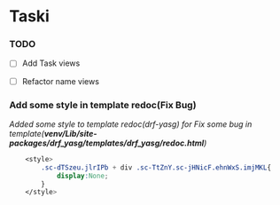 # Taski

### TODO
- [ ] Add Task views
- [ ] Refactor name views


### Add some style in template redoc(Fix Bug)
_Added some style to template redoc(drf-yasg)
for Fix some bug in template(**venv/Lib/site-packages/drf_yasg/templates/drf_yasg/redoc.html**)_
```css
    <style>
        .sc-dTSzeu.jlrIPb + div .sc-TtZnY.sc-jHNicF.ehnWxS.imjMKL{
            display:None;
        }
    </style>      
```

